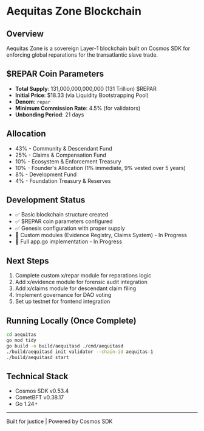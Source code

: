 # Aequitas Zone Blockchain

## Overview
Aequitas Zone is a sovereign Layer-1 blockchain built on Cosmos SDK for enforcing global reparations for the transatlantic slave trade.

## $REPAR Coin Parameters
- **Total Supply**: 131,000,000,000,000 (131 Trillion) $REPAR
- **Initial Price**: $18.33 (via Liquidity Bootstrapping Pool)
- **Denom**: `repar`
- **Minimum Commission Rate**: 4.5% (for validators)
- **Unbonding Period**: 21 days

## Allocation
- 43% - Community & Descendant Fund
- 25% - Claims & Compensation Fund  
- 10% - Ecosystem & Enforcement Treasury
- 10% - Founder's Allocation (1% immediate, 9% vested over 5 years)
- 8% - Development Fund
- 4% - Foundation Treasury & Reserves

## Development Status
- ✅ Basic blockchain structure created
- ✅ $REPAR coin parameters configured
- ✅ Genesis configuration with proper supply
- 🚧 Custom modules (Evidence Registry, Claims System) - In Progress
- 🚧 Full app.go implementation - In Progress

## Next Steps
1. Complete custom x/repar module for reparations logic
2. Add x/evidence module for forensic audit integration
3. Add x/claims module for descendant claim filing
4. Implement governance for DAO voting
5. Set up testnet for frontend integration

## Running Locally (Once Complete)
```bash
cd aequitas
go mod tidy
go build -o build/aequitasd ./cmd/aequitasd
./build/aequitasd init validator --chain-id aequitas-1
./build/aequitasd start
```

## Technical Stack
- Cosmos SDK v0.53.4
- CometBFT v0.38.17
- Go 1.24+

---
Built for justice | Powered by Cosmos SDK
